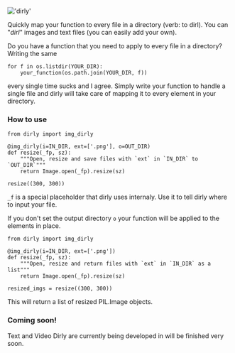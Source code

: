!['dirly'](logo/logo.png)

Quickly map your function to every file in a directory (verb: to dirl). You can "*dirl*"
images and text files (you can easily add your own).

Do you have a function that you need to apply to every file in a directory? Writing the same

~~~
for f in os.listdir(YOUR_DIR):
    your_function(os.path.join(YOUR_DIR, f))
~~~


every single time sucks and I agree. Simply write your function to handle a single file and dirly will take care of mapping it to every element in your directory. 

### How to use

~~~
from dirly import img_dirly

@img_dirly(i=IN_DIR, ext=['.png'], o=OUT_DIR) 
def resize(_fp, sz):
    """Open, resize and save files with `ext` in `IN_DIR` to `OUT_DIR`"""
    return Image.open(_fp).resize(sz)

resize((300, 300))
~~~

```_f``` is a special placeholder that dirly uses internaly. Use it to tell dirly where to input your file.

If you don't set the output directory `o` your function will be applied to the elements in place. 

~~~
from dirly import img_dirly

@img_dirly(i=IN_DIR, ext=['.png']) 
def resize(_fp, sz):
    """Open, resize and return files with `ext` in `IN_DIR` as a list"""
    return Image.open(_fp).resize(sz)

resized_imgs = resize((300, 300))
~~~

This will return a list of resized PIL.Image objects.

### Coming soon!

Text and Video Dirly are currently being developed in will be finished very soon.
